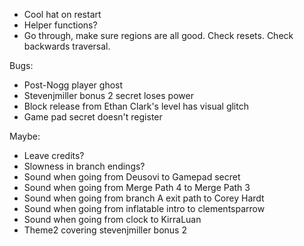 - Cool hat on restart
- Helper functions?
- Go through, make sure regions are all good. Check resets. Check backwards traversal.

Bugs:
- Post-Nogg player ghost
- Stevenjmiller bonus 2 secret loses power
- Block release from Ethan Clark's level has visual glitch
- Game pad secret doesn't register

Maybe:
- Leave credits?
- Slowness in branch endings?
- Sound when going from Deusovi to Gamepad secret
- Sound when going from Merge Path 4 to Merge Path 3
- Sound when going from branch A exit path to Corey Hardt
- Sound when going from inflatable intro to clementsparrow
- Sound when going from clock to KirraLuan
- Theme2 covering stevenjmiller bonus 2
